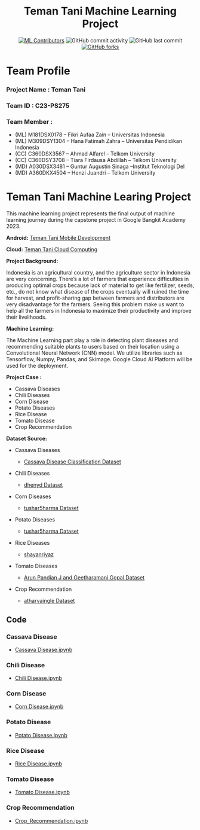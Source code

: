<h1 align="center">
  <!--<img align="center" src="images\XXXXXX.png"  width="500"></img>--!>
<br>
Teman Tani Machine Learning Project
</h1>
<div align="center">

[![ML Contributors](https://img.shields.io/github/contributors/Teman-Tani-Bangkit/Machine-Learning?color=yellow)](#mlcontributors)
![GitHub commit activity](https://img.shields.io/github/commit-activity/m/Teman-Tani-Bangkit/Machine-Learning)
![GitHub last commit](https://img.shields.io/github/last-commit/Teman-Tani-Bangkit/Machine-Learning?color=green)
[![GitHub forks](https://img.shields.io/github/forks/Teman-Tani-Bangkit/Machine-Learning)](https://github.com/Teman-Tani-Bangkit/Machine-Learning)
</div>


# Team Profile
### Project Name : Teman Tani
### Team ID : C23-PS275
### Team Member :

* (ML) M181DSX0178 – Fikri Aufaa Zain – Universitas Indonesia
* (ML) M309DSY1304 – Hana Fatimah Zahra – Universitas Pendidikan Indonesia
* (CC) C360DSX3567 – Ahmad Alfarel – Telkom University
* (CC) C360DSY3708 – Tiara Firdausa Abdillah – Telkom University 
* (MD) A030DSX3481 – Guntur Augustin Sinaga –Institut Teknologi Del 
* (MD) A360DKX4504 – Henzi Juandri – Telkom University



# Teman Tani Machine Learing Project
This machine learning project represents the final output of machine learning journey during the capstone project in Google Bangkit Academy 2023.

**Android:**
[Teman Tani Mobile Development](https://github.com/Teman-Tani-Bangkit/Mobile-Development)

**Cloud:**
[Teman Tani Cloud Computing](https://github.com/Teman-Tani-Bangkit/Cloud-Computing)

**Project Background:**

Indonesia is an agricultural country, and the agriculture sector in Indonesia are very concerning. There’s a lot of farmers that experience difficulties in producing optimal crops because lack of material to get like fertilizer, seeds, etc., do not know what disease of the crops eventually will ruined the time for harvest, and profit-sharing gap between farmers and distributors are very disadvantage for the farmers. Seeing this problem make us want to help all the farmers in Indonesia to maximize their productivity and improve their livelihoods. 


**Machine Learning:** 

The Machine Learning part play a role in detecting plant diseases and recommending suitable plants to users based on their location using a Convolutional Neural Network (CNN) model. We utilize libraries such as Tensorflow, Numpy, Pandas, and Skimage. Google Cloud AI Platform will be used for the deployment.

**Project Case :**

- Cassava Diseases
- Chili Diseases
- Corn Disease
- Potato Diseases
- Rice Disease
- Tomato Disease
- Crop Recommendation

**Dataset Source:**

* Cassava Diseases 
  * [Cassava Disease Classification Dataset](https://www.kaggle.com/competitions/cassava-disease/data)
  
* Chili  Diseases
  * [dhenyd Dataset](https://www.kaggle.com/datasets/dhenyd/chili-plant-disease)

* Corn Diseases
  * [tushar5harma Dataset](https://www.kaggle.com/datasets/tushar5harma/plant-village-dataset-updated)

* Potato  Diseases
  * [tushar5harma Dataset](https://www.kaggle.com/datasets/tushar5harma/plant-village-dataset-updated)

* Rice  Diseases
  * [shayanriyaz](https://www.kaggle.com/datasets/shayanriyaz/riceleafs)

* Tomato  Diseases
  * [Arun Pandian J and Geetharamani Gopal Dataset](https://data.mendeley.com/datasets/tywbtsjrjv/1)

* Crop Recommendation
  * [atharvaingle Dataset](https://www.kaggle.com/datasets/atharvaingle/crop-recommendation-dataset )



## Code 

### Cassava Disease
- [Cassava Disease.ipynb](https://github.com/Teman-Tani-Bangkit/Machine-Learning/blob/main/Code/Cassava/Cassava%20Disease.ipynb)


### Chili Disease

- [Chili Disease.ipynb](https://github.com/Teman-Tani-Bangkit/Machine-Learning/blob/main/Code/Chili/Chili%20Disease.ipynb)

### Corn Disease

- [Corn Disease.ipynb](https://github.com/Teman-Tani-Bangkit/Machine-Learning/blob/main/Code/Corn/Corn%20Disease.ipynb)

###  Potato Disease

- [Potato Disease.ipynb](https://github.com/Teman-Tani-Bangkit/Machine-Learning/blob/main/Code/Potato/Potato%20Disease.ipynb)

###  Rice Disease

- [Rice Disease.ipynb](https://github.com/Teman-Tani-Bangkit/Machine-Learning/blob/main/Code/Rice/Rice%20Disease.ipynb)

###  Tomato Disease

- [Tomato Disease.ipynb](https://github.com/Teman-Tani-Bangkit/Machine-Learning/blob/main/Code/Tomato/Tomato%20Disease.ipynb)

###  Crop Recommendation

- [Crop_Recommendation.ipynb](https://github.com/Teman-Tani-Bangkit/Machine-Learning/blob/main/Code/Crop%20Recommendation/Crop_Recommendation.ipynb)
